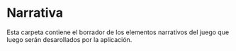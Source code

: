 # Narrativa

Esta carpeta contiene el borrador de los elementos narrativos del juego que luego serán desarollados
por la aplicación.